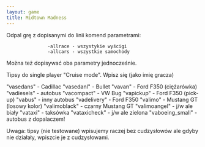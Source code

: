```yaml
---
layout: game
title: Midtown Madness
---
```


Odpal grę z dopisanymi do linii komend parametrami:

                   -allrace - wszystykie wyścigi
                   -allcars - wszystkie samochody

Można też dopisywać oba parametry jednocześnie.

Tipsy do single player "Cruise mode". Wpisz się (jako imię gracza)

"vasedans"    	- Cadillac
"vasedanl"    	- Bullet 
"vavan"       	- Ford F350 (ciężarówka)
"vadiesels"   	- autobus 
"vacompact"    	- VW Bug 
"vapickup"    	- Ford F350 (pick-up)
"vabus"       	- inny autobus
"vadelivery"  	- Ford F350 
"valimo"      	- Mustang GT (losowy kolor)
"valimoblack" 	- czarny  Mustang GT 
"valimoangel" 	- j/w ale biały
"vataxi" 	       	- taksówka
"vataxicheck"  	- j/w ale zielona
"vaboeing_small" 	- autobus z dopalaczem!

Uwaga:	tipsy (nie testowane) wpisujemy raczej bez cudzysłowów 
ale
       	gdyby nie działały, wpiszcie je z cudzysłowami.
